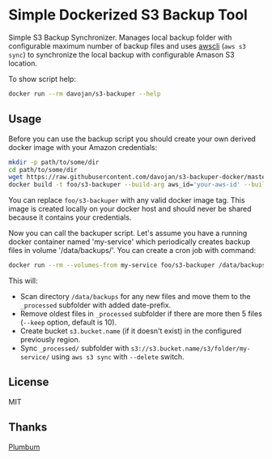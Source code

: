 # Simple Dockerized S3 Backup Tool

Simple S3 Backup Synchronizer. Manages local backup folder with configurable maximum number of backup files and uses [awscli](https://aws.amazon.com/ru/cli/) (``aws s3 sync``) to synchronize the local backup with configurable Amason S3 location.

To show script help:

```bash
docker run --rm davojan/s3-backuper --help
```

## Usage

Before you can use the backup script you should create your own derived docker image with your Amazon credentials:

```bash
mkdir -p path/to/some/dir
cd path/to/some/dir
wget https://raw.githubusercontent.com/davojan/s3-backuper-docker/master/configured-image/Dockerfile
docker build -t foo/s3-backuper --build-arg aws_id='your-aws-id' --build-arg aws_secret='your-aws-secret' --build-arg aws_region='us-west-2' .
```

You can replace ``foo/s3-backuper`` with any valid docker image tag. This image is created locally on your docker host and should never be shared because it contains your credentials.

Now you can call the backuper script. Let's assume you have a running docker container named 'my-service' which periodically creates backup files in volume '/data/backups/'. You can create a cron job with command:

```bash
docker run --rm --volumes-from my-service foo/s3-backuper /data/backups/ s3.bucket.name s3/folder/my-service --keep 5
```

This will:

* Scan directory ``/data/backups`` for any new files and move them to the ``_processed`` subfolder with added date-prefix.
* Remove oldest files in ``_processed`` subfolder if there are more then 5 files (``--keep`` option, default is 10).
* Create bucket ``s3.bucket.name`` (if it doesn't exist) in the configured previously region.
* Sync ``_processed/`` subfolder with ``s3://s3.bucket.name/s3/folder/my-service/`` using ``aws s3 sync`` with ``--delete`` switch.

## License

MIT

## Thanks

[Plumbum](http://plumbum.readthedocs.io/)

